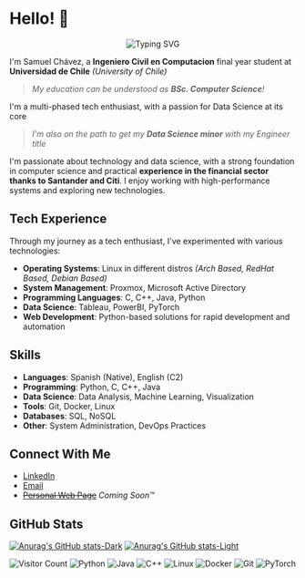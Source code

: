 # Hello! 🚀

<div align="center">
  <img src="https://readme-typing-svg.herokuapp.com?font=Fira+Code&pause=1000&color=2D9EF7&center=true&vCenter=true&width=435&lines=Computer+Science+Student;Data+Science+Enthusiast;Tech+Explorer" alt="Typing SVG" />
</div>

I'm Samuel Chávez, a **Ingeniero Civil en Computacion** final year student at **Universidad de Chile** _(University of Chile)_
> _My education can be understood as **BSc. Computer Science**!_

I'm a multi-phased tech enthusiast, with a passion for Data Science at its core
> _I'm also on the path to get my **Data Science minor** with my Engineer title_

I'm passionate about technology and data science, with a strong foundation in computer science and practical **experience in the financial sector thanks to Santander and Citi**. I enjoy working with high-performance systems and exploring new technologies.

## Tech Experience

Through my journey as a tech enthusiast, I've experimented with various technologies:

- **Operating Systems**: Linux in different distros _(Arch Based, RedHat Based, Debian Based)_
- **System Management**: Proxmox, Microsoft Active Directory
- **Programming Languages**: C, C++, Java, Python
- **Data Science**: Tableau, PowerBI, PyTorch
- **Web Development**: Python-based solutions for rapid development and automation

## Skills
- **Languages**: Spanish (Native), English (C2)
- **Programming**: Python, C, C++, Java
- **Data Science**: Data Analysis, Machine Learning, Visualization
- **Tools**: Git, Docker, Linux
- **Databases**: SQL, NoSQL
- **Other**: System Administration, DevOps Practices

## Connect With Me
- [LinkedIn](https://www.linkedin.com/in/schavezf/)
- [Email](mailto:samuel.chavez@ug.uchile.cl)
- ~~[Personal Web Page](https://sicf.cl)~~ _Coming Soon™_

## GitHub Stats
[![Anurag's GitHub stats-Dark](https://github-readme-stats.vercel.app/api?username=fx-samu&show_icons=true&theme=dark#gh-dark-mode-only)](https://github.com/anuraghazra/github-readme-stats#gh-dark-mode-only)
[![Anurag's GitHub stats-Light](https://github-readme-stats.vercel.app/api?username=fx-samu&show_icons=true&theme=default#gh-light-mode-only)](https://github.com/anuraghazra/github-readme-stats#gh-light-mode-only)

![Visitor Count](https://komarev.com/ghpvc/?username=fx-samu)
![Python](https://img.shields.io/badge/-Python-3776AB?style=flat-square&logo=Python&logoColor=white)
![Java](https://img.shields.io/badge/-Java-ED8B00?style=flat-square&logo=java&logoColor=white)
![C++](https://img.shields.io/badge/-C++-00599C?style=flat-square&logo=c%2B%2B&logoColor=white)
![Linux](https://img.shields.io/badge/-Linux-FCC624?style=flat-square&logo=linux&logoColor=black)
![Docker](https://img.shields.io/badge/-Docker-2496ED?style=flat-square&logo=docker&logoColor=white)
![Git](https://img.shields.io/badge/-Git-F05032?style=flat-square&logo=git&logoColor=white)
![PyTorch](https://img.shields.io/badge/-PyTorch-EE4C2C?style=flat-square&logo=pytorch&logoColor=white)